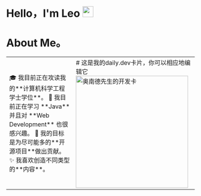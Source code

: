 # Hello，I'm Leo <img src="https://github.com/TheDudeThatCode/TheDudeThatCode/blob/master/Assets/Hi.gif" width="29px">

# About Me。
<table> 
<tr> 
  <td valign="center"> 
    🎓 我目前正在攻读我的**计算机科学工程学士学位**。
    🌱 我目前正在学习 **Java** 并且对 **Web Development** 也很感兴趣。
    🎯 我的目标是为尽可能多的**开源项目**做出贡献。
    ✨ 我喜欢创造不同类型的**内容**。
<td > 
# 这是我的daily.dev卡片，你可以相应地编辑它
    <a href=" https://app.daily.dev/Astrodevil "><img src=" https://api.daily.dev/ devcards/81fef2c2311f4739a063dbde61b40fe2.png?r=1fr " width="300" alt="奥南德先生的开发卡"/></a> 
  </td>
</tr> 
</table>

<!--
**jameslee-7/jameslee-7** is a ✨ _special_ ✨ repository because its `README.md` (this file) appears on your GitHub profile.

Here are some ideas to get you started:

- 🔭 I’m currently working on ...
- 🌱 I’m currently learning ...
- 👯 I’m looking to collaborate on ...
- 🤔 I’m looking for help with ...
- 💬 Ask me about ...
- 📫 How to reach me: ...
- 😄 Pronouns: ...
- ⚡ Fun fact: ...
-->
